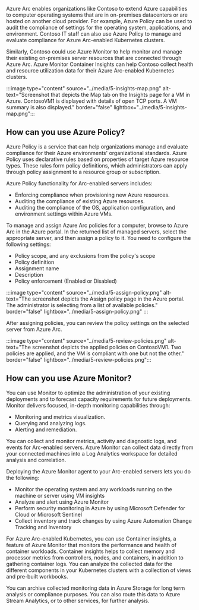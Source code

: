 Azure Arc enables organizations like Contoso to extend Azure capabilities to computer operating systems that are in on-premises datacenters or are hosted on another cloud provider. For example, Azure Policy can be used to audit the compliance of settings for the operating system, applications, and environment. Contoso IT staff can also use Azure Policy to manage and evaluate compliance for Azure Arc-enabled Kubernetes clusters.

Similarly, Contoso could use Azure Monitor to help monitor and manage their existing on-premises server resources that are connected through Azure Arc. Azure Monitor Container Insights can help Contoso collect health and resource utilization data for their Azure Arc-enabled Kubernetes clusters.

:::image type="content" source="../media/5-insights-map.png" alt-text="Screenshot that depicts the Map tab on the Insights page for a VM in Azure. ContosoVM1 is displayed with details of open TCP ports. A VM summary is also displayed." border="false" lightbox="../media/5-insights-map.png":::

## How can you use Azure Policy?

Azure Policy is a service that can help organizations manage and evaluate compliance for their Azure environments' organizational standards. Azure Policy uses declarative rules based on properties of target Azure resource types. These rules form policy definitions, which administrators can apply through policy assignment to a resource group or subscription.

Azure Policy functionality for Arc-enabled servers includes:

- Enforcing compliance when provisioning new Azure resources.
- Auditing the compliance of existing Azure resources.
- Auditing the compliance of the OS, application configuration, and environment settings within Azure VMs.

To manage and assign Azure Arc policies for a computer, browse to Azure Arc in the Azure portal. In the returned list of managed servers, select the appropriate server, and then assign a policy to it. You need to configure the following settings:

- Policy scope, and any exclusions from the policy's scope
- Policy definition
- Assignment name
- Description
- Policy enforcement (Enabled or Disabled)

:::image type="content" source="../media/5-assign-policy.png" alt-text="The screenshot depicts the Assign policy page in the Azure portal. The administrator is selecting from a list of available policies." border="false" lightbox="../media/5-assign-policy.png" :::

After assigning policies, you can review the policy settings on the selected server from Azure Arc.

:::image type="content" source="../media/5-review-policies.png" alt-text="The screenshot depicts the applied policies on ContosoVM1. Two policies are applied, and the VM is compliant with one but not the other." border="false" lightbox="../media/5-review-policies.png":::

## How can you use Azure Monitor?

You can use Monitor to optimize the administration of your existing deployments and to forecast capacity requirements for future deployments. Monitor delivers focused, in-depth monitoring capabilities through:

- Monitoring and metrics visualization.
- Querying and analyzing logs.
- Alerting and remediation.

You can collect and monitor metrics, activity and diagnostic logs, and events for Arc-enabled servers. Azure Monitor can collect data directly from your connected machines into a Log Analytics workspace for detailed analysis and correlation.

Deploying the Azure Monitor agent to your Arc-enabled servers lets you do the following:

- Monitor the operating system and any workloads running on the machine or server using VM insights
- Analyze and alert using Azure Monitor
- Perform security monitoring in Azure by using Microsoft Defender for Cloud or Microsoft Sentinel
- Collect inventory and track changes by using Azure Automation Change Tracking and Inventory

For Azure Arc-enabled Kubernetes, you can use Container insights, a feature of Azure Monitor that monitors the performance and health of container workloads. Container insights helps to collect memory and processor metrics from controllers, nodes, and containers, in addition to gathering container logs. You can analyze the collected data for the different components in your Kubernetes clusters with a collection of views and pre-built workbooks.

You can archive collected monitoring data in Azure Storage for long term analysis or compliance purposes. You can also route this data to Azure Stream Analytics, or to other services, for further analysis.
